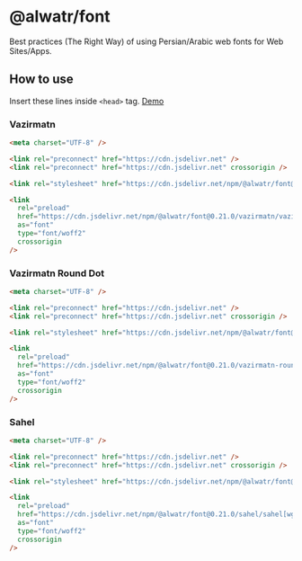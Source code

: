 # @alwatr/font

Best practices (The Right Way) of using Persian/Arabic web fonts for Web Sites/Apps.

## How to use

Insert these lines inside `<head>` tag.
[Demo](https://output.jsbin.com/zucajut)

### Vazirmatn

```html
<meta charset="UTF-8" />

<link rel="preconnect" href="https://cdn.jsdelivr.net" />
<link rel="preconnect" href="https://cdn.jsdelivr.net" crossorigin />

<link rel="stylesheet" href="https://cdn.jsdelivr.net/npm/@alwatr/font@0.21.0/vazirmatn.min.css" fetchpriority="high" />

<link
  rel="preload"
  href="https://cdn.jsdelivr.net/npm/@alwatr/font@0.21.0/vazirmatn/vazirmatn[wght].woff2"
  as="font"
  type="font/woff2"
  crossorigin
/>
```

### Vazirmatn Round Dot

```html
<meta charset="UTF-8" />

<link rel="preconnect" href="https://cdn.jsdelivr.net" />
<link rel="preconnect" href="https://cdn.jsdelivr.net" crossorigin />

<link rel="stylesheet" href="https://cdn.jsdelivr.net/npm/@alwatr/font@0.21.0/vazirmatn-roundot.min.css" fetchpriority="high" />

<link
  rel="preload"
  href="https://cdn.jsdelivr.net/npm/@alwatr/font@0.21.0/vazirmatn-roundot/vazirmatn-roundot[wght].woff2"
  as="font"
  type="font/woff2"
  crossorigin
/>
```

### Sahel

```html
<meta charset="UTF-8" />

<link rel="preconnect" href="https://cdn.jsdelivr.net" />
<link rel="preconnect" href="https://cdn.jsdelivr.net" crossorigin />

<link rel="stylesheet" href="https://cdn.jsdelivr.net/npm/@alwatr/font@0.21.0/sahel.min.css" fetchpriority="high" />

<link
  rel="preload"
  href="https://cdn.jsdelivr.net/npm/@alwatr/font@0.21.0/sahel/sahel[wght].woff2"
  as="font"
  type="font/woff2"
  crossorigin
/>
```
